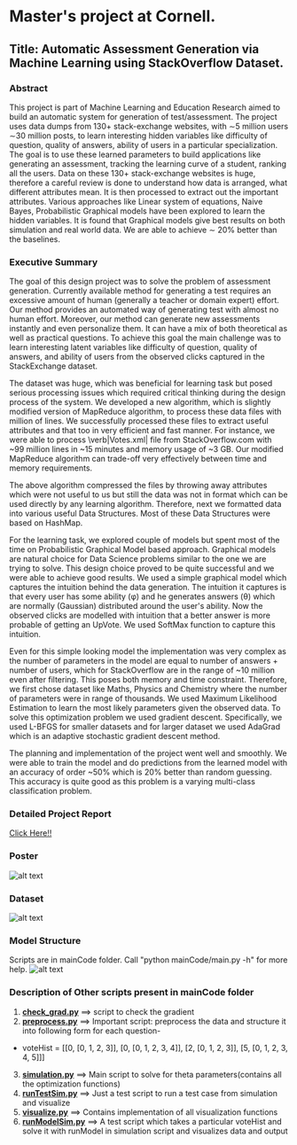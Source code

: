 # Master's project at Cornell.
## Title: Automatic Assessment Generation via Machine Learning using StackOverflow Dataset.

### Abstract
This project is part of Machine Learning and Education Research aimed to build an automatic system for generation of test/assessment. The project uses data dumps from 130+ stack-exchange websites, with ∼5 million users ∼30 million posts, to learn interesting hidden variables like difficulty of question, quality of answers, ability of users in a particular specialization. The goal is to use these learned parameters to build applications like generating an assessment, tracking the learning curve of a student, ranking all the users. Data on these 130+ stack-exchange websites is huge, therefore a careful review is done to understand how data is arranged, what different attributes mean. It is then processed to extract out the important attributes. Various approaches like Linear system of equations, Naive Bayes, Probabilistic Graphical models have been explored to learn the hidden variables. It is found that Graphical models give best results on both simulation and real world data. We are able to achieve ∼ 20% better than the baselines.

### Executive Summary
The goal of this design project was to solve the problem of assessment generation. Currently available method for generating a test requires an excessive amount of human (generally a teacher or domain expert) effort. Our method provides an automated way of generating test with almost no human effort. Moreover, our method can generate new assessments instantly and even personalize them. It can have a mix of both theoretical as well as practical questions. To achieve this goal the main challenge was to learn interesting latent variables like difficulty of question, quality of answers, and ability of users from the observed clicks captured in the StackExchange dataset.

The dataset was huge, which was beneficial for learning task but posed serious processing issues which required critical thinking during the design process of the system. We developed a new algorithm, which is slightly modified version of MapReduce algorithm, to process these data files with million of lines. We successfully processed these files to extract useful attributes and that too in very efficient and fast manner. For instance, we were able to process \verb|Votes.xml| file from StackOverflow.com with ~99 million lines in ~15 minutes and memory usage of ~3 GB. Our modified MapReduce algorithm can trade-off very effectively between time and memory requirements.

The above algorithm compressed the files by throwing away attributes which were not useful to us but still the data was not in format which can be used directly by any learning algorithm. Therefore, next we formatted data into various useful Data Structures. Most of these Data Structures were based on HashMap.

For the learning task, we explored couple of models but spent most of the time on Probabilistic Graphical Model based approach. Graphical models are natural choice for Data Science problems similar to the one we are trying to solve. This design choice proved to be quite successful and we were able to achieve good results. We used a simple graphical model which captures the intuition behind the data generation. The intuition it captures is that every user has some ability (φ) and he generates answers (θ) which are normally (Gaussian) distributed around the user's ability. Now the observed clicks are modelled with intuition that a better answer is more probable of getting an UpVote. We used SoftMax function to capture this intuition.

Even for this simple looking model the implementation was very complex as the number of parameters in the model are equal to number of answers + number of users, which for StackOverflow are in the range of ~10 million even after filtering. This poses both memory and time constraint. Therefore, we first chose dataset like Maths, Physics and Chemistry where the number of parameters were in range of thousands. We used Maximum Likelihood Estimation to learn the most likely parameters given the observed data. To solve this optimization problem we used gradient descent. Specifically, we used L-BFGS for smaller datasets and for larger dataset we used AdaGrad which is an adaptive stochastic gradient descent method.

The planning and implementation of the project went well and smoothly. We were able to train the model and do predictions from the learned model with an accuracy of order ~50% which is 20% better than random guessing. This accuracy is quite good as this problem is a varying multi-class classification problem.

### Detailed Project Report
[Click Here!!](https://github.com/arjunjauhari/meng-project/blob/master/documentation/FinalReport/report/MEngFinalReport-ArjunJauhari.pdf)

### Poster
![alt text](https://github.com/arjunjauhari/meng-project/blob/master/documentation/AJPoster/AJPoster.png "Poster")

### Dataset
![alt text](https://github.com/arjunjauhari/meng-project/blob/master/documentation/AJPoster/stackexchange.png "Dataset")

### Model Structure
Scripts are in mainCode folder. Call "python mainCode/main.py -h" for more help.
![alt text](https://github.com/arjunjauhari/meng-project/blob/master/documentation/dotGraph/fileTreedetail.png "ModelStructure")

### Description of Other scripts present in mainCode folder

1. [**check_grad.py**](https://github.com/arjunjauhari/meng-project/blob/master/mainCode/check_grad.py)       ==>        script to check the gradient
2. [**preprocess.py**](https://github.com/arjunjauhari/meng-project/blob/master/mainCode/preprocess.py)       ==>        Important script: preprocess the data and structure it into following form for each question-
  * voteHist = [[0, [0, 1, 2, 3]], [0, [0, 1, 2, 3, 4]], [2, [0, 1, 2, 3]], [5, [0, 1, 2, 3, 4, 5]]]
3. [**simulation.py**](https://github.com/arjunjauhari/meng-project/blob/master/mainCode/simulation.py)       ==>        Main script to solve for theta parameters(contains all the optimization functions)
4. [**runTestSim.py**](https://github.com/arjunjauhari/meng-project/blob/master/mainCode/runTestSim.py)       ==>        Just a test script to run a test case from simulation and visualize
5. [**visualize.py**](https://github.com/arjunjauhari/meng-project/blob/master/mainCode/visualize.py)        ==>        Contains implementation of all visualization functions
6. [**runModelSim.py**](https://github.com/arjunjauhari/meng-project/blob/master/mainCode/runModelSim.py)      ==>        A test script which takes a particular voteHist and solve it with runModel in simulation script and visualizes data and output
